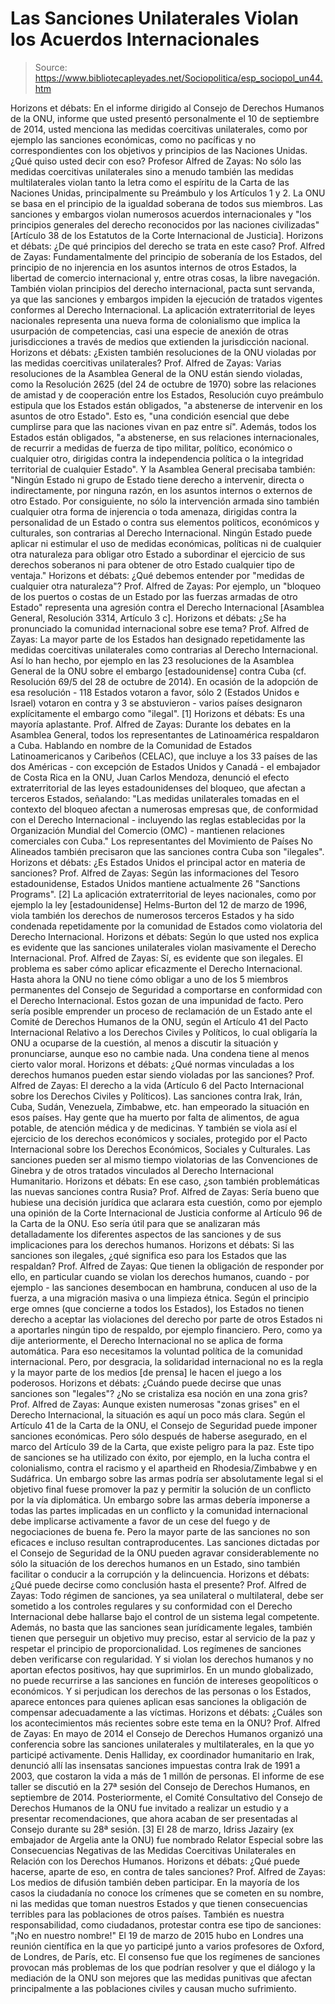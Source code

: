 # Las Sanciones Unilaterales Violan los Acuerdos Internacionales

> Source: https://www.bibliotecapleyades.net/Sociopolitica/esp_sociopol_un44.htm

Horizons et débats: En el informe
dirigido al Consejo de Derechos Humanos de la ONU, informe que
usted presentó personalmente el 10 de septiembre de 2014, usted
menciona las medidas coercitivas unilaterales, como por ejemplo
las sanciones económicas, como no pacíficas y no
correspondientes con los objetivos y principios de
las Naciones
Unidas.
¿Qué quiso usted decir con eso?
Profesor Alfred de Zayas: No sólo las medidas coercitivas
unilaterales sino a menudo también las medidas multilaterales
violan tanto la letra como el espíritu de la Carta de las
Naciones Unidas, principalmente su Preámbulo y los Artículos 1 y
2.
La ONU se basa en el principio de la igualdad soberana de todos
sus miembros.
Las sanciones y embargos violan numerosos acuerdos
internacionales y "los principios generales del derecho
reconocidos por las naciones civilizadas" [Artículo 38 de los
Estatutos de la Corte Internacional de Justicia].
Horizons et débats: ¿De qué
principios del derecho se trata en este caso?
Prof. Alfred de Zayas: Fundamentalmente del principio de
soberanía de los Estados, del principio de no injerencia en los
asuntos internos de otros Estados, la libertad de comercio
internacional y, entre otras cosas, la libre navegación.
También violan principios del derecho internacional, pacta sunt
servanda, ya que las sanciones y embargos impiden la ejecución
de tratados vigentes conformes al Derecho Internacional.
La
aplicación extraterritorial de leyes nacionales representa una
nueva forma de colonialismo que implica la usurpación de
competencias, casi una especie de anexión de otras
jurisdicciones a través de medios que extienden la jurisdicción
nacional.
Horizons et débats: ¿Existen también
resoluciones de la ONU violadas por las medidas coercitivas
unilaterales?
Prof. Alfred de Zayas: Varias resoluciones de la Asamblea
General de la ONU están siendo violadas, como la
Resolución 2625
(del 24 de octubre de 1970) sobre las relaciones de amistad y de
cooperación entre los Estados, Resolución cuyo preámbulo
estipula que los Estados están obligados,
"a abstenerse de
intervenir en los asuntos de otro Estado".
Esto es,
"una condición esencial que debe cumplirse para que las naciones
vivan en paz entre sí".
Además, todos los Estados están obligados,
"a abstenerse, en sus relaciones internacionales, de recurrir a
medidas de fuerza de tipo militar, político, económico o
cualquier otro, dirigidas contra la independencia política o la
integridad territorial de cualquier Estado".
Y la Asamblea General precisaba también:
"Ningún Estado ni grupo de Estado tiene derecho a intervenir,
directa o indirectamente, por ninguna razón, en los asuntos
internos o externos de otro Estado.
Por consiguiente, no sólo la intervención armada sino también
cualquier otra forma de injerencia o toda amenaza, dirigidas
contra la personalidad de un Estado o contra sus elementos
políticos, económicos y culturales, son contrarias al Derecho
Internacional.
Ningún Estado puede aplicar
ni estimular el uso de medidas económicas, políticas ni de
cualquier otra naturaleza para obligar otro Estado a
subordinar el ejercicio de sus derechos soberanos ni para
obtener de otro Estado cualquier tipo de ventaja."
Horizons et débats: ¿Qué debemos entender por "medidas de
cualquier otra naturaleza"?
Prof. Alfred de Zayas: Por ejemplo, un "bloqueo de los puertos o
costas de un Estado por las fuerzas armadas de otro Estado"
representa una agresión contra el Derecho Internacional
[Asamblea General, Resolución 3314, Artículo 3 c].
Horizons et débats: ¿Se ha pronunciado la comunidad
internacional sobre ese tema?
Prof. Alfred de Zayas: La mayor parte de los Estados han
designado repetidamente las medidas coercitivas unilaterales
como contrarias al Derecho Internacional.
Así lo han hecho, por
ejemplo en las 23 resoluciones de la Asamblea General de la ONU
sobre el embargo [estadounidense] contra Cuba (cf. Resolución
69/5 del 28 de octubre de 2014).
En ocasión de la adopción de
esa resolución - 118 Estados votaron a favor, sólo 2 (Estados
Unidos e Israel) votaron en contra y 3 se abstuvieron - varios
países designaron explícitamente el embargo como "ilegal".
[1]
Horizons et débats: Es una mayoría aplastante.
Prof. Alfred de Zayas: Durante los debates en la Asamblea
General, todos los representantes de Latinoamérica respaldaron a
Cuba.
Hablando en nombre de la Comunidad de Estados
Latinoamericanos y Caribeños (CELAC), que incluye a los 33
países de las dos Américas - con excepción de Estados Unidos y
Canadá - el embajador de Costa Rica en la ONU, Juan Carlos
Mendoza, denunció el efecto extraterritorial de las leyes
estadounidenses del bloqueo, que afectan a terceros Estados,
señalando:
"Las medidas unilaterales
tomadas en el contexto del bloqueo afectan a numerosas
empresas que, de conformidad con el Derecho Internacional -
incluyendo las reglas establecidas por la Organización
Mundial del Comercio (OMC) - mantienen relaciones
comerciales con Cuba."
Los representantes del Movimiento de Países No Alineados también
precisaron que las sanciones contra Cuba son "ilegales".
Horizons et débats: ¿Es Estados Unidos el principal actor en
materia de sanciones?
Prof. Alfred de Zayas: Según las informaciones del Tesoro
estadounidense, Estados Unidos mantiene actualmente 26 "Sanctions
Programs". [2]
La aplicación extraterritorial de leyes
nacionales, como por ejemplo la ley [estadounidense]
Helms-Burton
del 12 de marzo de 1996, viola también los derechos de numerosos
terceros Estados y ha sido condenada repetidamente por la
comunidad de Estados como violatoria del Derecho Internacional.
Horizons et débats: Según lo que usted nos explica es evidente
que las sanciones unilaterales violan masivamente el Derecho
Internacional.
Prof. Alfred de Zayas: Sí, es evidente que son ilegales.
El
problema es saber cómo aplicar eficazmente el Derecho
Internacional. Hasta ahora la ONU no tiene cómo obligar a uno de
los 5 miembros permanentes del Consejo de Seguridad a
comportarse en conformidad con el Derecho Internacional. Estos
gozan de una impunidad de facto.
Pero sería posible emprender un proceso de reclamación de un
Estado ante el Comité de Derechos Humanos de la ONU, según el
Artículo 41 del Pacto Internacional Relativo a los Derechos
Civiles y Políticos, lo cual obligaría la ONU a ocuparse de la
cuestión, al menos a discutir la situación y pronunciarse,
aunque eso no cambie nada.
Una condena tiene al menos cierto
valor moral.
Horizons et débats: ¿Qué normas vinculadas a los derechos
humanos pueden estar siendo violadas por las sanciones?
Prof. Alfred de Zayas: El derecho a la vida (Artículo 6 del
Pacto Internacional sobre los Derechos Civiles y Políticos).
Las
sanciones contra Irak, Irán, Cuba, Sudán, Venezuela, Zimbabwe,
etc. han empeorado la situación en esos países. Hay gente que ha
muerto por falta de alimentos, de agua potable, de atención
médica y de medicinas.
Y también se viola así el ejercicio de los derechos económicos y
sociales, protegido por el Pacto Internacional sobre los
Derechos Económicos, Sociales y Culturales.
Las sanciones pueden
ser al mismo tiempo violatorias de las Convenciones de Ginebra y
de otros tratados vinculados al Derecho Internacional
Humanitario.
Horizons et débats: En ese caso, ¿son también problemáticas las
nuevas sanciones contra Rusia?
Prof. Alfred de Zayas: Sería bueno que hubiese una decisión
jurídica que aclarara esta cuestión, como por ejemplo una
opinión de la Corte Internacional de Justicia conforme al
Artículo 96 de la Carta de la ONU.
Eso sería útil para que se
analizaran más detalladamente los diferentes aspectos de las
sanciones y de sus implicaciones para los derechos humanos.
Horizons et débats: Si las sanciones son ilegales, ¿qué
significa eso para los Estados que las respaldan?
Prof. Alfred de Zayas: Que tienen la obligación de responder por
ello, en particular cuando se violan los derechos humanos,
cuando - por ejemplo - las sanciones desembocan en hambruna,
conducen al uso de la fuerza, a una migración masiva o una
limpieza étnica.
Según el principio erge omnes (que concierne a todos los
Estados), los Estados no tienen derecho a aceptar las
violaciones del derecho por parte de otros Estados ni a
aportarles ningún tipo de respaldo, por ejemplo financiero.
Pero, como ya dije anteriormente, el Derecho Internacional no se
aplica de forma automática.
Para eso necesitamos la voluntad política de la comunidad
internacional. Pero, por desgracia, la solidaridad internacional
no es la regla y la mayor parte de
los medios [de prensa] le
hacen el juego a los poderosos.
Horizons et débats: ¿Cuándo puede decirse que unas sanciones son
"legales"? ¿No se cristaliza esa noción en una zona gris?
Prof. Alfred de Zayas: Aunque existen numerosas "zonas grises"
en el Derecho Internacional, la situación es aquí un poco más
clara.
Según el Artículo 41 de la Carta de la ONU, el Consejo de
Seguridad puede imponer sanciones económicas. Pero sólo después
de haberse asegurado, en el marco del Artículo 39 de la Carta,
que existe peligro para la paz.
Este tipo de sanciones se ha
utilizado con éxito, por ejemplo, en la lucha contra el
colonialismo, contra el racismo y el apartheid en Rhodesia/Zimbabwe
y en Sudáfrica.
Un embargo sobre las armas podría ser absolutamente legal si el
objetivo final fuese promover la paz y permitir la solución de
un conflicto por la vía diplomática. Un embargo sobre las armas
debería imponerse a todas las partes implicadas en un conflicto
y la comunidad internacional debe implicarse activamente a favor
de un cese del fuego y de negociaciones de buena fe.
Pero la mayor parte de las sanciones no son eficaces e incluso
resultan contraproducentes.
Las sanciones dictadas por el
Consejo de Seguridad de la ONU pueden agravar considerablemente
no sólo la situación de los derechos humanos en un Estado, sino
también facilitar o conducir a la corrupción y la delincuencia.
Horizons et débats: ¿Qué puede decirse como conclusión hasta el
presente?
Prof. Alfred de Zayas: Todo régimen de sanciones, ya sea
unilateral o multilateral, debe ser sometido a los controles
regulares y su conformidad con el Derecho Internacional debe
hallarse bajo el control de un sistema legal competente.
Además, no basta que las sanciones sean jurídicamente legales,
también tienen que perseguir un objetivo muy preciso, estar al
servicio de la paz y respetar el principio de proporcionalidad.
Los regímenes de sanciones deben verificarse con regularidad. Y
si violan los derechos humanos y no aportan efectos positivos,
hay que suprimirlos.
En un
mundo globalizado, no puede recurrirse a las sanciones en
función de intereses geopolíticos o económicos.
Y si perjudican
los derechos de las personas o los Estados, aparece entonces
para quienes aplican esas sanciones la obligación de compensar
adecuadamente a las víctimas.
Horizons et débats: ¿Cuáles son los acontecimientos más
recientes sobre este tema en la ONU?
Prof. Alfred de Zayas: En mayo de 2014 el Consejo de Derechos
Humanos organizó una conferencia sobre las sanciones
unilaterales y multilaterales, en la que yo participé
activamente.
Denis Halliday, ex coordinador humanitario en Irak,
denunció allí las insensatas sanciones impuestas contra Irak de
1991 a 2003, que
costaron la vida
a más de 1 millón de personas.
El informe de ese taller se discutió en la 27ª sesión del
Consejo de Derechos Humanos, en septiembre de 2014.
Posteriormente, el Comité Consultativo del Consejo de Derechos
Humanos de la ONU fue invitado a realizar un estudio y a
presentar recomendaciones, que ahora acaban de ser presentadas
al Consejo durante su 28ª sesión. [3]
El 28 de marzo, Idriss Jazairy (ex embajador de Argelia ante la ONU) fue nombrado
Relator Especial sobre las Consecuencias Negativas de las
Medidas Coercitivas Unilaterales en Relación con los Derechos
Humanos.
Horizons et débats: ¿Qué puede hacerse, aparte de eso, en contra
de tales sanciones?
Prof. Alfred de Zayas: Los medios de difusión también
deben participar.
En la mayoría de los casos la ciudadanía no
conoce los crímenes que se cometen en su nombre, ni las medidas
que toman nuestros Estados y que tienen consecuencias terribles
para las poblaciones de otros países.
También es nuestra responsabilidad, como ciudadanos, protestar
contra ese tipo de sanciones:
"¡No en nuestro nombre!"
El 19 de
marzo de 2015 hubo en Londres una reunión científica en la que
yo participé junto a varios profesores de Oxford, de Londres, de
París, etc.
El consenso fue que los regímenes de sanciones
provocan más problemas de los que podrían resolver y que el
diálogo y la mediación de la ONU son mejores que las medidas
punitivas que afectan principalmente a las poblaciones civiles y
causan mucho sufrimiento.
